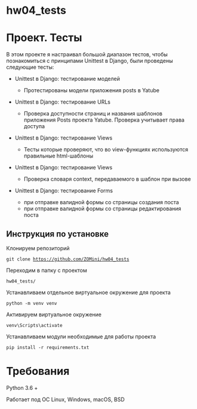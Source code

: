 # hw04_tests
# Проект. Тесты
В этом проекте я настраивал большой диапазон тестов, чтобы познакомиться с принципами Unittest в Django, были проведены следующие тесты:

- Unittest в Django: тестирование моделей
  - Протестированы модели приложения posts в Yatube

- Unittest в Django: тестирование URLs
  - Проверка доступности страниц и названия шаблонов приложения Posts проекта Yatube. Проверка учитывает права доступа

- Unittest в Django: тестирование Views
  - Тесты которые проверяют, что во view-функциях используются правильные html-шаблоны

- Unittest в Django: тестирование Views
  - Проверка словаря context, передаваемого в шаблон при вызове

- Unittest в Django: тестирование Forms
  - при отправке валидной формы со страницы создания поста
  - при отправке валидной формы со страницы редактирования поста

## Инструкция по установке

Клонируем репозиторий

<code>git clone https://github.com/ZOMini/hw04_tests</code>

Переходим в папку с проектом

<code>hw04_tests/</code>

Устанавливаем отдельное виртуальное окружение для проекта

<code>python -m venv venv</code>

Активируем виртуальное окружение

<code>venv\Scripts\activate</code>

Устанавливаем модули необходимые для работы проекта

<code>pip install -r requirements.txt</code>

# Требования
Python 3.6 +

Работает под ОС Linux, Windows, macOS, BSD
